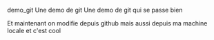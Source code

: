 demo_git
Une demo de git
Une demo de git qui se passe bien

Et maintenant on modifie depuis github
mais aussi depuis ma machine locale et c'est cool
